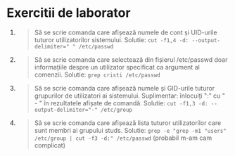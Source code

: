 Exercitii de laborator
======================

1.  > Să se scrie comanda care afișează numele de cont și UID-urile tuturor utilizatorilor sistemului. 
    Solutie: `cut -f1,4 -d: --output-delimiter=" " /etc/passwd`

2. > Să se scrie comanda care selectează din fișierul /etc/passwd doar informațiile despre un utilizator
   > specificat ca argument al comenzii. 
    Solutie: `grep cristi /etc/passwd`

3. > Să se scrie comanda care afișează numele și GID-urile tuturor grupurilor de utilizatori ai sistemului.
   > Suplimentar: înlocuiți ":" cu " - " în rezultatele afișate de comandă. 
    Solutie: `cut -f1,3 -d: --output-delimiter="-" /etc/group`

4. > Să se scrie comanda care afișează lista tuturor utilizatorilor care sunt membri ai grupului studs. 
    Solutie: `grep -e "grep -m1 "users" /etc/group | cut -f3 -d:" /etc/passwd` 
    (probabil m-am cam complicat)
